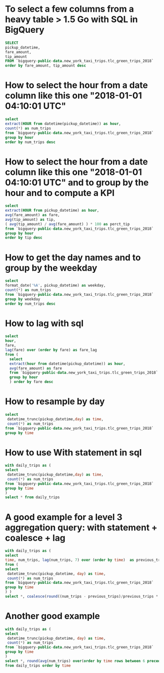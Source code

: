 # To select a few columns from a heavy table > 1.5 Go with SQL in BigQuery



``` sql
SELECT 
pickup_datetime, 
fare_amount, 
tip_amount 
FROM `bigquery-public-data.new_york_taxi_trips.tlc_green_trips_2018`
order by fare_amount, tip_amount desc
```

# How to select the hour from a date column like this one "2018-01-01 04:10:01 UTC"
``` sql
select 
extract(HOUR from datetime(pickup_datetime)) as hour, 
count(*) as num_trips
from `bigquery-public-data.new_york_taxi_trips.tlc_green_trips_2018`
group by hour
order by num_trips desc
```

# How to select the hour from a date column like this one "2018-01-01 04:10:01 UTC" and to group by the hour and to compute a KPI 
``` sql
select
extract(HOUR from pickup_datetime) as hour,
avg(fare_amount) as fare,
avg(tip_amount) as tip,
( avg(tip_amount) / avg(fare_amount) ) * 100 as perct_tip
from `bigquery-public-data.new_york_taxi_trips.tlc_green_trips_2018`
group by hour
order by tip desc
```

# How to get the day names and to group by the weekday 
``` sql
select 
format_date('%A', pickup_datetime) as weekday,
count(*) as num_trips
from `bigquery-public-data.new_york_taxi_trips.tlc_green_trips_2018`
group by weekday
order by num_trips desc
```

# How to lag with sql 
``` sql
select 
hour,
fare,
lag(fare) over (order by fare) as fare_lag
from (
  select 
  extract(hour from datetime(pickup_datetime)) as hour,
  avg(fare_amount) as fare
  from `bigquery-public-data.new_york_taxi_trips.tlc_green_trips_2018`
  group by hour
  ) order by fare desc
 ```
 
 # How to resample by day 
 ``` sql 
 select 
  datetime_trunc(pickup_datetime,day) as time, 
  count(*) as num_trips
from `bigquery-public-data.new_york_taxi_trips.tlc_green_trips_2018`
group by time
 ```
 
 # How to use With statement in sql 
 ``` sql 
 with daily_trips as (
select 
  datetime_trunc(pickup_datetime,day) as time, 
  count(*) as num_trips
from `bigquery-public-data.new_york_taxi_trips.tlc_green_trips_2018`
group by time
)
select * from daily_trips
 ```
 
 # A good example for a level 3 aggregation query: with statement + coalesce + lag 
 ``` sql 
 with daily_trips as (
select 
time, num_trips, lag(num_trips, 7) over (order by time)  as previous_trips
from (
select 
  datetime_trunc(pickup_datetime, day) as time,
  count(*) as num_trips
from `bigquery-public-data.new_york_taxi_trips.tlc_green_trips_2018`
group by time
) )
select *, coalesce(round((num_trips - previous_trips)/previous_trips * 100),0) as change from daily_trips order by time
 ```
 
 # Another good example 
 ``` sql
 with daily_trips as (
select 
  datetime_trunc(pickup_datetime, day) as time,
  count(*) as num_trips
from `bigquery-public-data.new_york_taxi_trips.tlc_green_trips_2018`
group by time
)
select *, round(avg(num_trips) over(order by time rows between 6 preceding and current row),2) as ma_7days
from daily_trips order by time
 ```
